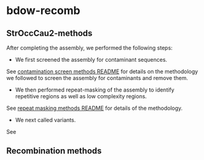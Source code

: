 # bdow-recomb

## StrOccCau2-methods

After completing the assembly, we performed the following steps:

* We first screened the assembly for contaminant sequences.

See [contamination screen methods README](https://github.com/zacharyhanna/bdow-recomb/blob/master/contamination-screen/README.md) for details on the methodology we followed to screen the assembly for contaminants and remove them.

* We then performed repeat-masking of the assembly to identify repetitive regions as well as low complexity regions.

See [repeat masking methods README](https://github.com/zacharyhanna/bdow-recomb/blob/master/repeat-masking/README.md) for details of the methodology.

* We next called variants.

See []()

## Recombination methods
